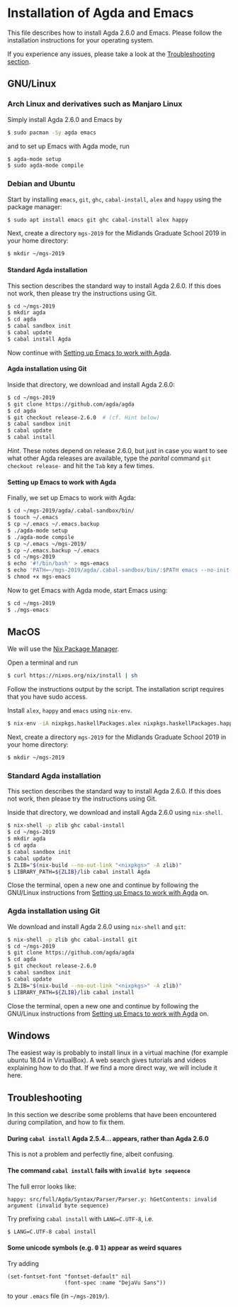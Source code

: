 Installation of Agda and Emacs
==============================

This file describes how to install Agda 2.6.0 and Emacs.
Please follow the installation instructions for your operating system.

If you experience any issues, please take a look at the [Troubleshooting
section](#Troubleshooting).

## GNU/Linux

### Arch Linux and derivatives such as Manjaro Linux

Simply install Agda 2.6.0 and Emacs by
```bash
$ sudo pacman -Sy agda emacs
```
and to set up Emacs with Agda mode, run
```bash
$ agda-mode setup
$ sudo agda-mode compile
```

### Debian and Ubuntu

Start by installing `emacs`, `git`, `ghc`, `cabal-install`, `alex` and
`happy` using the package manager:
```bash
$ sudo apt install emacs git ghc cabal-install alex happy
```

Next, create a directory `mgs-2019` for the Midlands Graduate School 2019 in
your home directory:
```bash
$ mkdir ~/mgs-2019
```

#### Standard Agda installation
This section describes the standard way to install Agda 2.6.0.
If this does not work, then please try the instructions using Git.
```bash
$ cd ~/mgs-2019
$ mkdir agda
$ cd agda
$ cabal sandbox init
$ cabal update
$ cabal install Agda
```

Now continue with [Setting up Emacs to work with
Agda](#Setting-up-Emacs-to-work-with-Agda).

#### Agda installation using Git
Inside that directory, we download and install Agda 2.6.0:
```bash
$ cd ~/mgs-2019
$ git clone https://github.com/agda/agda
$ cd agda
$ git checkout release-2.6.0  # (cf. Hint below)
$ cabal sandbox init
$ cabal update
$ cabal install
```

*Hint*. These notes depend on release 2.6.0, but just in case you want to see what other Agda releases are available, type the *parital* command `git checkout release-` and hit the `Tab` key a few times.

#### Setting up Emacs to work with Agda
Finally, we set up Emacs to work with Agda:
```bash
$ cd ~/mgs-2019/agda/.cabal-sandbox/bin/
$ touch ~/.emacs
$ cp ~/.emacs ~/.emacs.backup
$ ./agda-mode setup
$ ./agda-mode compile
$ cp ~/.emacs ~/mgs-2019/
$ cp ~/.emacs.backup ~/.emacs
$ cd ~/mgs-2019
$ echo '#!/bin/bash' > mgs-emacs
$ echo 'PATH=~/mgs-2019/agda/.cabal-sandbox/bin/:$PATH emacs --no-init-file --load ~/mgs-2019/.emacs \$@' >> mgs-emacs
$ chmod +x mgs-emacs
```
Now to get Emacs with Agda mode, start Emacs using:
```bash
$ cd ~/mgs-2019
$ ./mgs-emacs
```

## MacOS
We will use the [Nix Package Manager](https://nixos.org/nix/).

Open a terminal and run
```bash
$ curl https://nixos.org/nix/install | sh
```
Follow the instructions output by the script. The installation script requires
that you have sudo access.

Install `alex`, `happy` and `emacs` using `nix-env`.
```bash
$ nix-env -iA nixpkgs.haskellPackages.alex nixpkgs.haskellPackages.happy emacs
```

Next, create a directory `mgs-2019` for the Midlands Graduate School 2019 in
your home directory:
```bash
$ mkdir ~/mgs-2019
```

### Standard Agda installation
This section describes the standard way to install Agda 2.6.0.
If this does not work, then please try the instructions using Git.

Inside that directory, we download and install Agda 2.6.0 using `nix-shell`.
```bash
$ nix-shell -p zlib ghc cabal-install
$ cd ~/mgs-2019
$ mkdir agda
$ cd agda
$ cabal sandbox init
$ cabal update
$ ZLIB="$(nix-build --no-out-link "<nixpkgs>" -A zlib)"
$ LIBRARY_PATH=${ZLIB}/lib cabal install Agda
```

Close the terminal, open a new one and continue by following the GNU/Linux
instructions from [Setting up Emacs to work with
Agda](#Setting-up-Emacs-to-work-with-Agda) on.

### Agda installation using Git
We download and install Agda 2.6.0 using `nix-shell` and `git`:
```bash
$ nix-shell -p zlib ghc cabal-install git
$ cd ~/mgs-2019
$ git clone https://github.com/agda/agda
$ cd agda
$ git checkout release-2.6.0
$ cabal sandbox init
$ cabal update
$ ZLIB="$(nix-build --no-out-link "<nixpkgs>" -A zlib)"
$ LIBRARY_PATH=${ZLIB}/lib cabal install
```

Close the terminal, open a new one and continue by following the GNU/Linux
instructions from [Setting up Emacs to work with
Agda](#Setting-up-Emacs-to-work-with-Agda) on.

## Windows

The easiest way is probably to install linux in a virtual machine (for example ubuntu 18.04 in VirtualBox). A web search gives tutorials and videos explaining how to do that. If we find a more direct way, we will include it here.

## Troubleshooting

In this section we describe some problems that have been encountered during compilation, and how to fix them.

#### During `cabal install` Agda 2.5.4... appears, rather than Agda 2.6.0

This is not a problem and perfectly fine, albeit confusing.

#### The command `cabal install` fails with `invalid byte sequence`

The full error looks like:
```
happy: src/full/Agda/Syntax/Parser/Parser.y: hGetContents: invalid argument (invalid byte sequence)
```

Try prefixing `cabal install` with `LANG=C.UTF-8`, i.e.
```bash
$ LANG=C.UTF-8 cabal install
```

#### Some unicode symbols (e.g. 𝟘 𝟙) appear as weird squares
Try adding
```
(set-fontset-font "fontset-default" nil
                  (font-spec :name "DejaVu Sans"))
```
to your `.emacs` file (in `~/mgs-2019/`).
